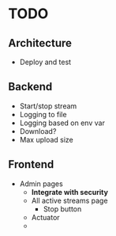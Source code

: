 # TODO

## Architecture
* Deploy and test

## Backend
* Start/stop stream
* Logging to file
* Logging based on env var
* Download?
* Max upload size

## Frontend
* Admin pages
  * **Integrate with security** 
  * All active streams page
    * Stop button
  * Actuator
  * 

